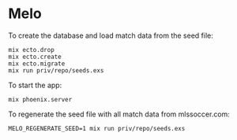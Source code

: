 # Melo

To create the database and load match data from the seed file:

```
mix ecto.drop
mix ecto.create
mix ecto.migrate
mix run priv/repo/seeds.exs
```

To start the app:
```
mix phoenix.server
```

To regenerate the seed file with all match data from mlssoccer.com:

```
MELO_REGENERATE_SEED=1 mix run priv/repo/seeds.exs
```
